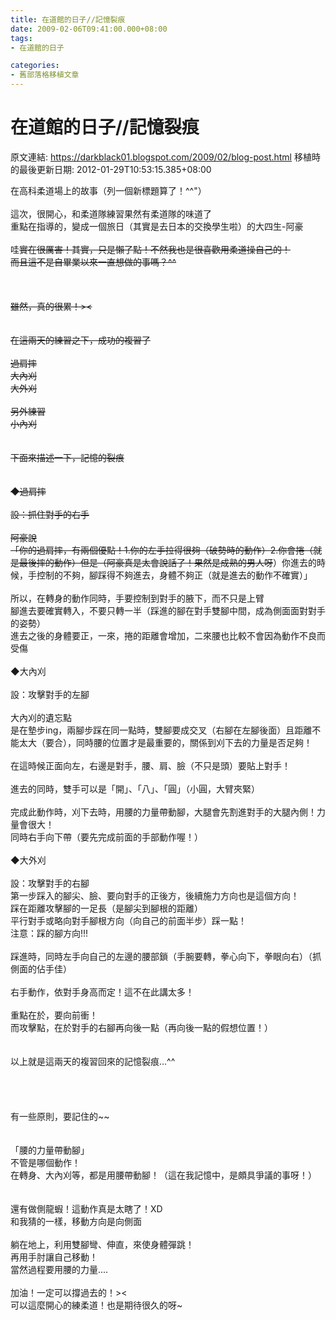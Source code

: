 ```yaml
---
title: 在道館的日子//記憶裂痕
date: 2009-02-06T09:41:00.000+08:00
tags: 
- 在道館的日子

categories:
- 舊部落格移植文章
---
```


# 在道館的日子//記憶裂痕

原文連結: https://darkblack01.blogspot.com/2009/02/blog-post.html
移植時的最後更新日期: 2012-01-29T10:53:15.385+08:00

在高科柔道場上的故事（列一個新標題算了！^^"）<br /><br />這次，很開心，和柔道隊練習果然有柔道隊的味道了<br />重點在指導的，變成一個旅日（其實是去日本的交換學生啦）的大四生-阿豪<br /><br />哇~~實在很厲害！其實，只是懶了點！不然我也是很喜歡用柔道操自己的！<br />而且這不是自畢業以來一直想做的事嗎？^^<br /><br /><a name='more'></a><br /><br />雖然，真的很累！&gt;&lt;<br /><br /><br />在這兩天的練習之下，成功的複習了<br /><br />過肩摔<br />大內刈<br />大外刈<br /><br />另外練習<br />小內刈<br /><br /><br />下面來描述一下，記憶的裂痕<br /><br /><br />◆過肩摔<br /><br />設：抓住對手的右手<br /><br />阿豪說<br />「你的過肩摔，有兩個優點！1.你的左手拉得很夠（破勢時的動作）2.你會捲（就是最後摔的動作）但是（阿豪真是太會說話了！果然是成熟的男人呀~~）你進去的時候，手控制的不夠，腳踩得不夠進去，身體不夠正（就是進去的動作不確實）」<br /><br />所以，在轉身的動作同時，手要控制到對手的腋下，而不只是上臂<br />腳進去要確實轉入，不要只轉一半（踩進的腳在對手雙腳中間，成為側面面對對手的姿勢）<br />進去之後的身體要正，一來，捲的距離會增加，二來腰也比較不會因為動作不良而受傷<br /><br />◆大內刈<br /><br />設：攻擊對手的左腳<br /><br />大內刈的遺忘點<br />是在墊步ing，兩腳步踩在同一點時，雙腳要成交叉（右腳在左腳後面）且距離不能太大（要合），同時腰的位置才是最重要的，關係到刈下去的力量是否足夠！<br /><br />在這時候正面向左，右邊是對手，腰、肩、臉（不只是頭）要貼上對手！<br /><br />進去的同時，雙手可以是「開」、「八」、「圓」（小圓，大臂夾緊）<br /><br />完成此動作時，刈下去時，用腰的力量帶動腳，大腿會先割進對手的大腿內側！力量會很大！<br />同時右手向下帶（要先完成前面的手部動作喔！）<br /><br />◆大外刈<br /><br />設：攻擊對手的右腳<br />第一步踩入的腳尖、臉、要向對手的正後方，後續施力方向也是這個方向！<br />踩在距離攻擊腳的一足長（是腳尖到腳根的距離）<br />平行對手或略向對手腳根方向（向自己的前面半步）踩一點！<br />注意：踩的腳方向!!!<br /><br />踩進時，同時左手向自己的左邊的腰部鎖（手腕要轉，拳心向下，拳眼向右）（抓側面的佔手佳）<br /><br />右手動作，依對手身高而定！這不在此講太多！<br /><br />重點在於，要向前衝！<br />而攻擊點，在於對手的右腳再向後一點（再向後一點的假想位置！）<br /><br /><br />以上就是這兩天的複習回來的記憶裂痕...^^<br /><br /><br /><br /><br />有一些原則，要記住的~~<br /><br /><br />「腰的力量帶動腳」<br />不管是哪個動作！<br />在轉身、大內刈等，都是用腰帶動腳！（這在我記憶中，是頗具爭議的事呀！）<br /><br /><br />還有做側龍蝦！這動作真是太瞎了！XD<br />和我猜的一樣，移動方向是向側面<br /><br />躺在地上，利用雙腳彎、伸直，來使身體彈跳！<br />再用手肘讓自己移動！<br />當然過程要用腰的力量....<br /><br />加油！一定可以撐過去的！&gt;&lt;<br />可以這麼開心的練柔道！也是期待很久的呀~
